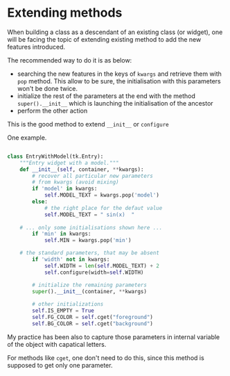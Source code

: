 # Extending methods

When building a class as a descendant of an existing class (or widget), one will be facing the topic of extending existing method to add the new features introduced.

The recommended way to do it is as below:

- searching the new features in the keys of ``kwargs`` and retrieve them with ``pop`` method. This allow to be sure, the initialisation with this parameters won't be done twice.
- initialize the rest of the parameters at the end with the method ``super().__init__`` which is launching the initialisation of the ancestor
- perform the other action

This is the good method to extend ``__init__`` or ``configure``

One example.

```python

class EntryWithModel(tk.Entry):
    """Entry widget with a model."""
    def __init__(self, container, **kwargs):
        # recover all particular new parameters
        # from kwargs (avoid mixing)
        if 'model' in kwargs:
            self.MODEL_TEXT = kwargs.pop('model')
        else:
            # the right place for the defaut value
            self.MODEL_TEXT = " sin(x)  "
  
	# ... only some initialisations shown here ...
        if 'min' in kwargs:
            self.MIN = kwargs.pop('min')

	# the standard parameters, that may be absent
        if 'width' not in kwargs:
            self.WIDTH = len(self.MODEL_TEXT) + 2
            self.configure(width=self.WIDTH)

        # initialize the remaining parameters
        super().__init__(container, **kwargs)
  
        # other initializations
        self.IS_EMPTY = True
        self.FG_COLOR = self.cget("foreground")
        self.BG_COLOR = self.cget("background")

```

My practice has been also to capture those parameters in internal variable of the object with capatical letters.

For methods like ``cget``, one don't need to do this, since this method is supposed to get only one parameter.
